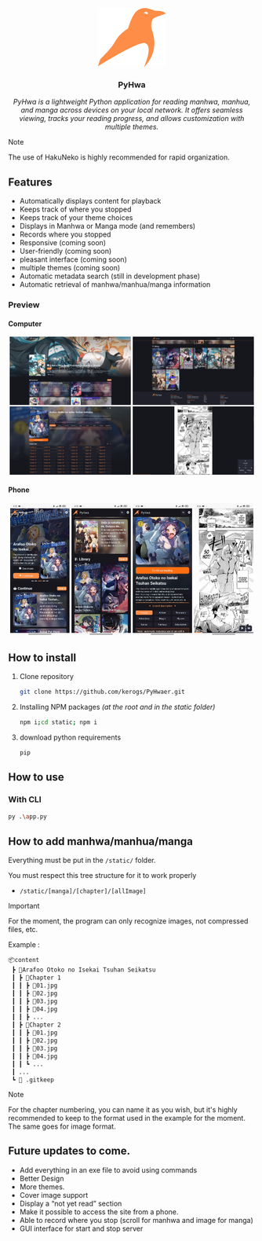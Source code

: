 <div align="center">
    <img alt="Logo" src=".ksinf/pyhwa.svg" height="120">
    <h3>PyHwa</h3>
    <p><em>PyHwa is a lightweight Python application for reading manhwa, manhua, and manga across devices on your local network. It offers seamless viewing, tracks your reading progress, and allows customization with multiple themes.</em></p>
</div>

> [!NOTE]
> The use of HakuNeko is highly recommended for rapid organization.

## Features
- Automatically displays content for playback
- Keeps track of where you stopped
- Keeps track of your theme choices
- Displays in Manhwa or Manga mode (and remembers)
- Records where you stopped
- Responsive (coming soon)
- User-friendly (coming soon)
- pleasant interface (coming soon)
- multiple themes (coming soon)
- Automatic metadata search (still in development phase)
- Automatic retrieval of manhwa/manhua/manga information

### Preview
#### Computer
<div align="center">
<img alt="" src=".ksinf/prev/computer/pv1.png" width="49%">
<img alt="" src=".ksinf/prev/computer/pv2.png" width="49%">
<img alt="" src=".ksinf/prev/computer/pv3.png" width="49%">
<img alt="" src=".ksinf/prev/computer/pv4.png" width="49%">
</div>

#### Phone
<div align="center">
<img alt="" src=".ksinf/prev/phone/pv1.jpg" width="24%">
<img alt="" src=".ksinf/prev/phone/pv2.jpg" width="24%">
<img alt="" src=".ksinf/prev/phone/pv3.jpg" width="24%">
<img alt="" src=".ksinf/prev/phone/pv4.jpg" width="24%">
</div>


## How to install
1. Clone repository
    ```sh
    git clone https://github.com/kerogs/PyHwaer.git
    ```
1. Installing NPM packages *(at the root and in the static folder)*
    ```sh
    npm i;cd static; npm i
    ```
1. download python requirements
    ```sh
    pip 
    ```


## How to use
### With CLI
```sh
py .\app.py
```

## How to add manhwa/manhua/manga
Everything must be put in the ``/static/`` folder.

You must respect this tree structure for it to work properly
- ``/static/[manga]/[chapter]/[allImage]``

> [!IMPORTANT]
> For the moment, the program can only recognize images, not compressed files, etc.

Example :
```tree
📦content
 ┣ 📂Arafoo Otoko no Isekai Tsuhan Seikatsu
 ┃ ┣ 📂Chapter 1
 ┃ ┃ ┣ 📜01.jpg
 ┃ ┃ ┣ 📜02.jpg
 ┃ ┃ ┣ 📜03.jpg
 ┃ ┃ ┣ 📜04.jpg
 ┃ ┃ ┣ ...
 ┃ ┣ 📂Chapter 2
 ┃ ┃ ┣ 📜01.jpg
 ┃ ┃ ┣ 📜02.jpg
 ┃ ┃ ┣ 📜03.jpg
 ┃ ┃ ┣ 📜04.jpg
 ┃ ┃ ┗ ...
 ┃ ...
 ┗ 📜 .gitkeep
```

> [!NOTE]
> For the chapter numbering, you can name it as you wish, but it's highly recommended to keep to the format used in the example for the moment. The same goes for image format.

## Future updates to come.
- Add everything in an exe file to avoid using commands
- Better Design
- More themes.
- Cover image support
- Display a “not yet read” section
- Make it possible to access the site from a phone.
- Able to record where you stop (scroll for manhwa and image for manga)
- GUI interface for start and stop server